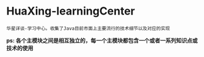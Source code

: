 # HuaXing-learningCenter
    华星详谈-学习中心。收集了Java目前市面上主要流行的技术细节以及对应的实现

**ps: 各个主模块之间是相互独立的，每一个主模块都包含一个或者一系列知识点或技术的使用**